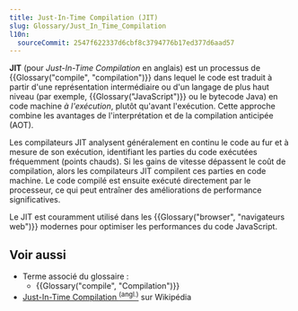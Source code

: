 ```yaml
---
title: Just-In-Time Compilation (JIT)
slug: Glossary/Just_In_Time_Compilation
l10n:
  sourceCommit: 2547f622337d6cbf8c3794776b17ed377d6aad57
---
```


**JIT** (pour <i lang="en">Just-In-Time Compilation</i> en anglais) est un processus de {{Glossary("compile", "compilation")}} dans lequel le code est traduit à partir d'une représentation intermédiaire ou d'un langage de plus haut niveau (par exemple, {{Glossary("JavaScript")}} ou le bytecode Java) en code machine _à l'exécution_, plutôt qu'avant l'exécution. Cette approche combine les avantages de l'interprétation et de la compilation anticipée (<abbr>AOT</abbr>).

Les compilateurs JIT analysent généralement en continu le code au fur et à mesure de son exécution, identifiant les parties du code exécutées fréquemment (points chauds). Si les gains de vitesse dépassent le coût de compilation, alors les compilateurs JIT compilent ces parties en code machine. Le code compilé est ensuite exécuté directement par le processeur, ce qui peut entraîner des améliorations de performance significatives.

Le JIT est couramment utilisé dans les {{Glossary("browser", "navigateurs web")}} modernes pour optimiser les performances du code JavaScript.

## Voir aussi

- Terme associé du glossaire&nbsp;:
  - {{Glossary("compile", "Compilation")}}
- [Just-In-Time Compilation <sup>(angl.)</sup>](https://en.wikipedia.org/wiki/Just-in-time_compilation) sur Wikipédia
